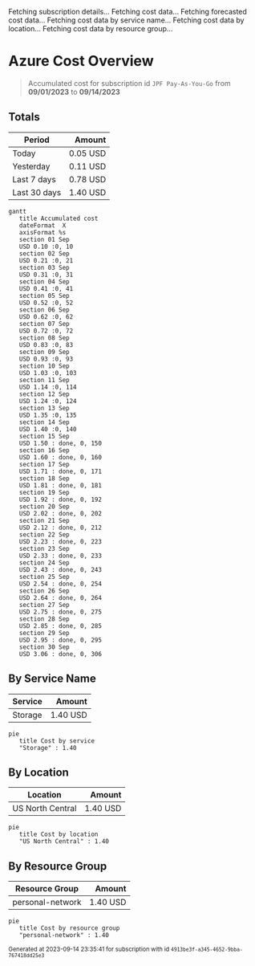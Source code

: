 Fetching subscription details...
Fetching cost data...
Fetching forecasted cost data...
Fetching cost data by service name...
Fetching cost data by location...
Fetching cost data by resource group...
# Azure Cost Overview

> Accumulated cost for subscription id `JPF Pay-As-You-Go` from **09/01/2023** to **09/14/2023**

## Totals

|Period|Amount|
|---|---:|
|Today|0.05 USD|
|Yesterday|0.11 USD|
|Last 7 days|0.78 USD|
|Last 30 days|1.40 USD|

```mermaid
gantt
   title Accumulated cost
   dateFormat  X
   axisFormat %s
   section 01 Sep
   USD 0.10 :0, 10
   section 02 Sep
   USD 0.21 :0, 21
   section 03 Sep
   USD 0.31 :0, 31
   section 04 Sep
   USD 0.41 :0, 41
   section 05 Sep
   USD 0.52 :0, 52
   section 06 Sep
   USD 0.62 :0, 62
   section 07 Sep
   USD 0.72 :0, 72
   section 08 Sep
   USD 0.83 :0, 83
   section 09 Sep
   USD 0.93 :0, 93
   section 10 Sep
   USD 1.03 :0, 103
   section 11 Sep
   USD 1.14 :0, 114
   section 12 Sep
   USD 1.24 :0, 124
   section 13 Sep
   USD 1.35 :0, 135
   section 14 Sep
   USD 1.40 :0, 140
   section 15 Sep
   USD 1.50 : done, 0, 150
   section 16 Sep
   USD 1.60 : done, 0, 160
   section 17 Sep
   USD 1.71 : done, 0, 171
   section 18 Sep
   USD 1.81 : done, 0, 181
   section 19 Sep
   USD 1.92 : done, 0, 192
   section 20 Sep
   USD 2.02 : done, 0, 202
   section 21 Sep
   USD 2.12 : done, 0, 212
   section 22 Sep
   USD 2.23 : done, 0, 223
   section 23 Sep
   USD 2.33 : done, 0, 233
   section 24 Sep
   USD 2.43 : done, 0, 243
   section 25 Sep
   USD 2.54 : done, 0, 254
   section 26 Sep
   USD 2.64 : done, 0, 264
   section 27 Sep
   USD 2.75 : done, 0, 275
   section 28 Sep
   USD 2.85 : done, 0, 285
   section 29 Sep
   USD 2.95 : done, 0, 295
   section 30 Sep
   USD 3.06 : done, 0, 306
```

## By Service Name

|Service|Amount|
|---|---:|
|Storage|1.40 USD|

```mermaid
pie
   title Cost by service
   "Storage" : 1.40
```

## By Location

|Location|Amount|
|---|---:|
|US North Central|1.40 USD|

```mermaid
pie
   title Cost by location
   "US North Central" : 1.40
```

## By Resource Group

|Resource Group|Amount|
|---|---:|
|personal-network|1.40 USD|

```mermaid
pie
   title Cost by resource group
   "personal-network" : 1.40
```

<sup>Generated at 2023-09-14 23:35:41 for subscription with id `4913be3f-a345-4652-9bba-767418dd25e3`</sup>
